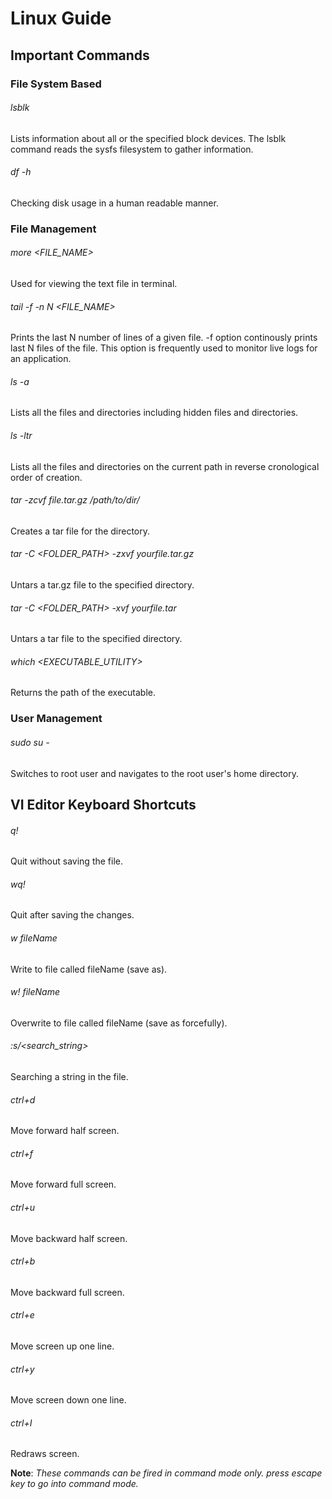 # Linux Guide

## Important Commands

### File System Based

###### lsblk
Lists information about all or the specified block devices. The lsblk command reads the sysfs filesystem to gather information.

###### df -h
Checking disk usage in a human readable manner.

### File Management

###### more <FILE_NAME>
Used for viewing the text file in terminal.

###### tail -f -n N <FILE_NAME>
Prints the last N number of lines of a given file. -f option continously prints last N files of the file. This option is frequently used to monitor live logs for an application.

###### ls -a
Lists all the files and directories including hidden files and directories.

###### ls -ltr
Lists all the files and directories on the current path in reverse cronological order of creation.

###### tar -zcvf file.tar.gz /path/to/dir/
Creates a tar file for the directory.

###### tar -C <FOLDER_PATH> -zxvf yourfile.tar.gz
Untars a tar.gz file to the specified directory.

###### tar -C <FOLDER_PATH> -xvf yourfile.tar
Untars a tar file to the specified directory.

###### which <EXECUTABLE_UTILITY>
Returns the path of the executable.

### User Management

###### sudo su -
Switches to root user and navigates to the root user's home directory.

## VI Editor Keyboard Shortcuts
###### q!
Quit without saving the file.

###### wq!
Quit after saving the changes.

###### w fileName
Write to file called fileName (save as).

###### w! fileName
Overwrite to file called fileName (save as forcefully).

###### :s/<search_string>
Searching a string in the file.

###### ctrl+d
Move forward half screen.

###### ctrl+f
Move forward full screen.

###### ctrl+u
Move backward half screen.

###### ctrl+b
Move backward full screen.

###### ctrl+e
Move screen up one line.

###### ctrl+y
Move screen down one line.

###### ctrl+I
Redraws screen.

**Note**: _These commands can be fired in command mode only. press _escape_ key to go into command mode._
